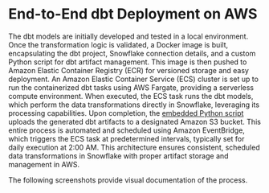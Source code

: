 # End-to-End dbt Deployment on AWS

The dbt models are initially developed and tested in a local environment. Once the transformation logic is validated, a Docker image is built, encapsulating the dbt project, Snowflake connection details, and a custom Python script for dbt artifact management. This image is then pushed to Amazon Elastic Container Registry (ECR) for versioned storage and easy deployment. An Amazon Elastic Container Service (ECS) cluster is set up to run the containerized dbt tasks using AWS Fargate, providing a serverless compute environment. When executed, the ECS task runs the dbt models, which perform the data transformations directly in Snowflake, leveraging its processing capabilities. Upon completion, the [embedded Python script](/data_transformation/northwind_dbt/upload_artifacts.py) uploads the generated dbt artifacts to a designated Amazon S3 bucket. This entire process is automated and scheduled using Amazon EventBridge, which triggers the ECS task at predetermined intervals, typically set for daily execution at 2:00 AM. This architecture ensures consistent, scheduled data transformations in Snowflake with proper artifact storage and management in AWS.

The following screenshots provide visual documentation of the process.

# 